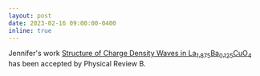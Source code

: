 ```yaml
---
layout: post
date: 2023-02-16 09:00:00-0400
inline: true
---
```


Jennifer's work [Structure of Charge Density Waves in La<sub>1.875</sub>Ba<sub>0.125</sub>CuO<sub>4</sub>](/publications/#Sears2023structure) has been accepted by Physical Review B.
